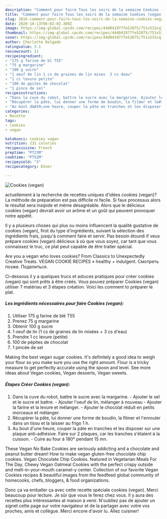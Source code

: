 ```yaml
---
description: "Comment pour faire Tous les soirs de la semaine Cookies (vegan)"
title: "Comment pour faire Tous les soirs de la semaine Cookies (vegan)"
slug: 1816-comment-pour-faire-tous-les-soirs-de-la-semaine-cookies-vegan
date: 2020-10-13T06:02:03.309Z
image: https://img-global.cpcdn.com/recipes/44d041977fe52875/751x532cq70/cookies-vegan-photo-principale-de-la-recette.jpg
thumbnail: https://img-global.cpcdn.com/recipes/44d041977fe52875/751x532cq70/cookies-vegan-photo-principale-de-la-recette.jpg
cover: https://img-global.cpcdn.com/recipes/44d041977fe52875/751x532cq70/cookies-vegan-photo-principale-de-la-recette.jpg
author: Charlotte Delgado
ratingvalue: 3.1
reviewcount: 11
recipeingredient:
- "175 g farine de bl T55"
- "75 g margarine"
- "100 g sucre"
- "1 oeuf de lin 1 cs de graines de lin mixes  3 cs deau"
- "1 cc levure petite"
- "100 de ppites de chocolat"
- "1 pince de sel"
recipeinstructions:
- "Dans la cuve du robot, battre le sucre avec la margarine. Ajouter le sel et le sucre et battre. Ajouter l&#39;oeuf de lin, mélanger à nouveau Ajouter la farine et la levure et mélanger. Ajouter le chocolat réduit en petits morceaux et mélanger."
- "Récupérer la pâte, lui donner une forme de boudin, la filmer et l&#39;enrouler dans un tissu et la laisser au frigo 1 h."
- "Au bout d&#39;une heure, couper la pâte en tranches et les disposer sur une plaque anti-adhésive. Faire sur 2 plaques, car les tranches s&#39;étalent à la cuisson. Cuire au four à 180° pendant 15 mn."
categories:
- Recette
tags:
- cookies
- vegan

katakunci: cookies vegan 
nutrition: 231 calories
recipecuisine: French
preptime: "PT23M"
cooktime: "PT52M"
recipeyield: "3"
recipecategory: Dîner

---
```



![Cookies (vegan)](https://img-global.cpcdn.com/recipes/44d041977fe52875/751x532cq70/cookies-vegan-photo-principale-de-la-recette.jpg)

actuellement à la recherche de recettes uniques d'idées cookies (vegan)? La méthode de préparation est pas difficile ni facile. Si faux processus alors le résultat sera insipide et même désagréable. Alors que le délicieux cookies (vegan) devrait avoir un arôme et un goût qui peuvent provoquer notre appétit.

Il y a plusieurs choses qui plus ou moins influencent la qualité gustative de cookies (vegan), first du type d'ingrédients, suivant la sélection des ingrédients frais, jusqu'à comment faire et servir. Pas besoin étourdi if veux prépare cookies (vegan) délicieux à où que vous soyez, car tant que vous connaissez le truc, ce plat peut capable de être traiter spécial.

Are you a vegan who loves cookies? From Classics to Unexpectedly Creative Treats. VEGAN COOKIE RECIPES » healthy + indulgent. Смотреть позже. Поделиться.


Ci-dessous il y a quelques trucs et astuces pratiques pour créer cookies (vegan) qui sont prêts à être créés. Vous pouvez préparer Cookies (vegan) utiliser 7 matériau et 3 étapes création. Voici les comment to préparer le plat.

<!--inarticleads1-->

##### Les ingrédients nécessaires pour faire Cookies (vegan):

1. Utiliser 175 g farine de blé T55
1. Prenez 75 g margarine
1. Obtenir 100 g sucre
1.  1 oeuf de lin (1 cs de graines de lin mixées + 3 cs d&#39;eau)
1. Prendre 1 cc levure (petite)
1.  100 de pépites de chocolat
1.  1 pincée de sel


Making the best vegan sugar cookies. It&#39;s definitely a good idea to weigh your flour so you make sure you use the right amount. Flour is a tricky measure to get perfectly accurate using the spoon and level. See more ideas about Vegan cookies, Vegan desserts, Vegan sweets. 

<!--inarticleads2-->

##### Étapes Créer Cookies (vegan):

1. Dans la cuve du robot, battre le sucre avec la margarine. - Ajouter le sel et le sucre et battre. - Ajouter l&#39;oeuf de lin, mélanger à nouveau - Ajouter la farine et la levure et mélanger. - Ajouter le chocolat réduit en petits morceaux et mélanger.
1. Récupérer la pâte, lui donner une forme de boudin, la filmer et l&#39;enrouler dans un tissu et la laisser au frigo 1 h.
1. Au bout d&#39;une heure, couper la pâte en tranches et les disposer sur une plaque anti-adhésive. Faire sur 2 plaques, car les tranches s&#39;étalent à la cuisson. - Cuire au four à 180° pendant 15 mn.


These Vegan No Bake Cookies are seriously addicting and a chocolate and peanut butter dream! How to make vegan gluten-free chocolate chip cookies. Vegan Chocolate Chip Cookies. featured in Vegetarian Meals For The Day. Chewy Vegan Oatmeal Cookies with the perfect crispy outside and melt-in-your-mouth caramel-y center. Collection of our favorite Vegan Cookies recipes &amp; beautiful images from the feedfeed global community of homecooks, chefs, bloggers, &amp; food organizations. 


Donc ça va emballer ça avec cette recette spéciale cookies (vegan). Merci beaucoup pour lecture. Je sûr que vous le ferez chez vous. Il y aura des recettes plus  intéressantes at maison à venir. N'oubliez pas de ajouter un signet cette page sur votre navigateur et de la partager avec votre vos proches, amis et collègue. Merci encore d'avoir lu. Allez cuisiner!
